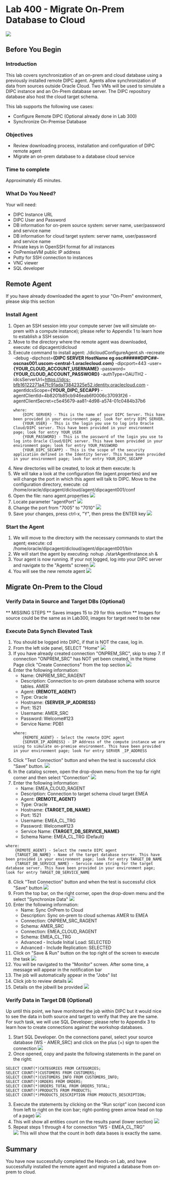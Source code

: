 # Lab 400 - Migrate On-Prem Database to Cloud
![](images/400/image400_0.PNG)

## Before You Begin

### Introduction 
This lab covers synchronization of an on-prem and cloud database using a previously installed remote DIPC agent. Agents allow synchronization of data from sources outside Oracle Cloud. Two VMs will be used to simulate a DIPC instance and an On-Prem database server. The DIPC repository database also host the cloud target schema.


This lab supports the following use cases:
-   Configure Remote DIPC  (Optional already done in Lab 300)
-   Synchronize On-Premise Database

### Objectives
-   Review downloading process, installation and configuration of DIPC remote agent
-   Migrate an on-prem database to a database cloud service

### Time to complete
Approximately 45 minutes.

### What Do You Need?
Your will need:
- DIPC Instance URL
- DIPC User and Password
- DB information for on-prem source system: server name, user/password and service name
- DB information for cloud target system: server name, user/password and service name
- Private keys in OpenSSH format for all instances 
- OnPremiseVM public IP address
- Putty for SSH connection to instances
- VNC viewer
- SQL developer

## Remote Agent
If you have already downloaded the agent to your "On-Prem" environment, please skip this section

### Install Agent
1.	Open an SSH session into your compute server (we will simulate on-prem with a compute instance); please refer to Appendix 1 to learn how to establish a SSH session
3.	Move to the directory where the remote agent was downloaded, execute: cd dipcagent/dicloud
7.	Execute command to install agent: 
./dicloudConfigureAgent.sh -recreate -debug -dipchost=**{DIPC SERVER HostName eg osc######DIPC##-oscnas001.uscom-central-1.oraclecloud.com}** -dipcport=443 -user=**{YOUR_CLOUD_ACCOUNT_USERNAME}** -password=**{YOUR_CLOUD_ACCOUNT_PASSWORD}** -authType=OAUTH2 -idcsServerUrl=https://idcs-bfb16122271a47fc91ada73842325e52.identity.oraclecloud.com -agentIdcsScope=**{YOUR_DIPC_SECAPP}** -agentClientId=4b8201b85cb946eab6f0006c37093f26 -agentClientSecret=c5e45679-aa81-4d98-a574-01c0484b37b6
	```
	where:
		{DIPC SERVER} - This is the name of your DIPC Server. This have been provided in your environment page; look for entry DIPC SERVER.
		{YOUR_USER} - This is the login you use to log into Oracle Cloud/DIPC server. This have been provided in your environment page; look for entry YOUR_USER
		{YOUR_PASSWORD} - This is the password of the login you use to log into Oracle Cloud/DIPC server. This have been provided in your environment page; look for entry YOUR_PASSWORD
		{YOUR_DIPC_SECAPP} - This is the scope of the security application defined in the Identity Server. This have been provided in your environment page; look for entry YOUR_DIPC_SECAPP
	```
8.	New directories will be created, to look at them execute: ls
9.	We will take a look at the configuration file (agent.properties) and we will change the port in which this agent will talk to DIPC. Move to the configuration directory, execute: cd /home/oracle/dipcagent/dicloud/agent/dipcagent001/conf
10.	Open the file: nano agent.properties 
![](images/300/image300_9.png)
11.	Locate parameter "agentPort"
![](images/300/image300_10.png)
12.	Change the port from "7005" to "7010"
![](images/300/image300_11.png)
13.	Save your changes, press ctrl-x, "Y", then press the ENTER key
![](images/300/image300_12.png)


### Start the Agent
1.	We will move to the directory with the necessary commands to start the agent; execute: cd /home/oracle/dipcagent/dicloud/agent/dipcagent001/bin
2.	We will start the agent by executing:
nohup ./startAgentInstance.sh &
3.	Your agent is now running. If your not logged, log into your DIPC server and navigate to the "Agents" screen
![](images/300/image300_14.png)
4. You will see the new remote agent
![](images/300/image300_14a.png)

## Migrate On-Prem to the Cloud

### Verify Data in Source and Target DBs (Optional)
** MISSING STEPS
** Saves images 15 to 29 for this section
** Images for source could be the same as in Lab300, images for target need to be new


### Execute Data Synch Elevated Task
1. You should be logged into DIPC, if that is NOT the case, log in.
2. From the left side panel, SELECT "Home" 
![](images/300/image300_30.png)
3. If you have already created connection "ONPREM_SRC", skip to step 7. If connection "ONPREM_SRC" has NOT yet been created, in the Home Page click "Create Connections" from the top section 
![](images/300/image300_31.png)
4. Enter the following information:
    - Name: ONPREM_SRC_RAGENT
    - Description: Connection to on-prem database schema with source tables. AMER
	- Agent: **{REMOTE_AGENT}**
	- Type: Oracle
  	- Hostname: **{SERVER_IP_ADDRESS}**
	- Port: 1521
	- Username: AMER_SRC
	- Password: Welcome#123
	- Service Name: PDB1
    ```
    where:
        {REMOTE_AGENT} - Select the remote DIPC agent 
        {SERVER_IP_ADDRESS} - IP Address of the compute instance we are using to simulate on-premise environment. This have been provided in your environment page; look for entry SERVER _IP_ADDRESS        
    ```
5. Click "Test Connection" button and when the test is successful click "Save" button.
![](images/400/image400_1.png)
6. In the catalog screen, open the drop-down menu from the top far right corner and then select “Connection”
![](images/400/image400_2.png)
7. Enter the following information:
    - Name: EMEA_CLOUD_RAGENT
    - Description: Connection to target schema cloud target EMEA
	- Agent: **{REMOTE_AGENT}**
	- Type: Oracle
	- Hostname: **{TARGET_DB_NAME}**
	- Port: 1521
	- Username: EMEA_CL_TRG
	- Password: Welcome#123
	- Service Name: **{TARGET_DB_SERVICE_NAME}**
    - Schema Name: EMEA_CL_TRG (Default)
```
where:
    {REMOTE_AGENT} - Select the remote DIPC agent 
    {TARGET_DB_NAME} - Name of the target database server. This have been provided in your environment page; look for entry TARGET_DB_NAME
    {TARGET_DB_SERVICE_NAME} - Service name string for the target database server. This have been provided in your environment page; look for entry TARGET_DB_SERVICE_NAME
```
8. Click "Test Connection" button and when the test is successful click "Save" button
![](images/400/image400_3.png)
9. From the top bar, on the right corner, open the drop-down menu and the select "Synchronize Data"
![](images/400/image400_4.png)
10. Enter the following information:
	- Name: Sync OnPrem to Cloud
	- Description: Sync on-prem to cloud schemas AMER to EMEA
	- Connection: ONPREM_SRC_RAGENT
	- Schema: AMER_SRC
	- Connection: EMEA_CLOUD_RAGENT
	- Schema: EMEA_CL_TRG
	- Advanced - Include Initial Load: SELECTED
	- Advanced - Include Replication: SELECTED
9. Click on "Save & Run" button on the top right of the screen to execute the task
![](images/400/image400_5.png)
10. You will be navigated to the "Monitor" screen. After some time, a message will appear in the notification bar
11. The job will automatically appear in the "Jobs" list
12. Click job to review details
![](images/400/image400_6.png)
13. Details on the jobwill be provided
![](images/400/image400_7.png)


### Verify Data in Target DB (Optional)
Up until this point, we have monitored the job within DIPC but it would nice to see the data in both source and target to verify that they are the same. For such task, we will use SQL Developer; please refer to Appendix 3 to learn how to create connections against the workshop databases.
1.	Start SQL Developer. On the connections panel, select your source database (WS - AMER_SRC) and click on the plus (+) sign to open the connection 
![](images/200/image400_8.png)
2.	Once opened, copy and paste the following statements in the panel on the right:
```
SELECT COUNT(*)CATEGORIES FROM CATEGORIES;
SELECT COUNT(*)CUSTOMERS FROM CUSTOMERS;
SELECT COUNT(*)CUSTOMERS_INFO FROM CUSTOMERS_INFO;
SELECT COUNT(*)ORDERS FROM ORDERS;
SELECT COUNT(*)ORDERS_TOTAL FROM ORDERS_TOTAL;
SELECT COUNT(*)PRODUCTS FROM PRODUCTS;
SELECT COUNT(*)PRODUCTS_DESCRIPTION FROM PRODUCTS_DESCRIPTION;
```
3.	Execute the statements by clicking on the “Run script” icon (second icon from left to right on the icon bar; right-ponting green arrow head on top of a page)
![](images/200/image400_9.png)
4.	This will show all entities count on the results panel (lower section) 
![](images/200/image400_10.png)
5.	Repeat steps 1 through 4 for connection “WS - EMEA_CL_TRG”     
![](images/200/image400_11.png)
This will show that the count in both data bases is exactly the same.


## Summary
You have now successfully completed the Hands-on Lab, and have successfully installed the remote agent and migrated a database from on-prem to cloud.